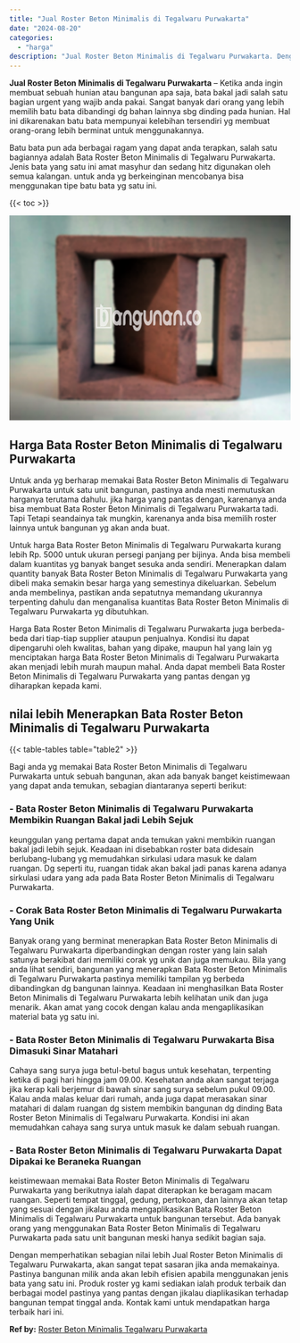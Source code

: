 ```yaml
---
title: "Jual Roster Beton Minimalis di Tegalwaru Purwakarta"
date: "2024-08-20"
categories: 
  - "harga"
description: "Jual Roster Beton Minimalis di Tegalwaru Purwakarta. Dengan memperhatikan sebagian nilai lebih Jual Roster Beton Minimalis di Tegalwaru Purwakarta, akan sang..."
---
```


**Jual Roster Beton Minimalis di Tegalwaru Purwakarta** – Ketika anda ingin membuat sebuah hunian atau bangunan apa saja, bata bakal jadi salah satu bagian urgent yang wajib anda pakai. Sangat banyak dari orang yang lebih memilih batu bata dibandingi dg bahan lainnya sbg dinding pada hunian. Hal ini dikarenakan batu bata mempunyai kelebihan tersendiri yg membuat orang-orang lebih berminat untuk menggunakannya.

Batu bata pun ada berbagai ragam yang dapat anda terapkan, salah satu bagiannya adalah Bata Roster Beton Minimalis di Tegalwaru Purwakarta. Jenis bata yang satu ini amat masyhur dan sedang hitz digunakan oleh semua kalangan. untuk anda yg berkeinginan mencobanya bisa menggunakan tipe batu bata yg satu ini.

{{< toc >}}

![Jual Roster Beton Minimalis di Tegalwaru Purwakarta](/images/bata-roster-minimalis-38.png)

## Harga Bata Roster Beton Minimalis di Tegalwaru Purwakarta

Untuk anda yg berharap memakai Bata Roster Beton Minimalis di Tegalwaru Purwakarta untuk satu unit bangunan, pastinya anda mesti memutuskan harganya terutama dahulu. jika harga yang pantas dengan, karenanya anda bisa membuat Bata Roster Beton Minimalis di Tegalwaru Purwakarta tadi. Tapi Tetapi seandainya tak mungkin, karenanya anda bisa memilih roster lainnya untuk bangunan yg akan anda buat.

Untuk harga Bata Roster Beton Minimalis di Tegalwaru Purwakarta kurang lebih Rp. 5000 untuk ukuran persegi panjang per bijinya. Anda bisa membeli dalam kuantitas yg banyak banget sesuka anda sendiri. Menerapkan dalam quantity banyak Bata Roster Beton Minimalis di Tegalwaru Purwakarta yang dibeli maka semakin besar harga yang semestinya dikeluarkan. Sebelum anda membelinya, pastikan anda sepatutnya memandang ukurannya terpenting dahulu dan menganalisa kuantitas Bata Roster Beton Minimalis di Tegalwaru Purwakarta yg dibutuhkan.

Harga Bata Roster Beton Minimalis di Tegalwaru Purwakarta juga berbeda-beda dari tiap-tiap supplier ataupun penjualnya. Kondisi itu dapat dipengaruhi oleh kwalitas, bahan yang dipake, maupun hal yang lain yg menciptakan harga Bata Roster Beton Minimalis di Tegalwaru Purwakarta akan menjadi lebih murah maupun mahal. Anda dapat membeli Bata Roster Beton Minimalis di Tegalwaru Purwakarta yang pantas dengan yg diharapkan kepada kami.

## nilai lebih Menerapkan Bata Roster Beton Minimalis di Tegalwaru Purwakarta

{{< table-tables table="table2" >}}

Bagi anda yg memakai Bata Roster Beton Minimalis di Tegalwaru Purwakarta untuk sebuah bangunan, akan ada banyak banget keistimewaan yang dapat anda temukan, sebagian diantaranya seperti berikut:

### \- Bata Roster Beton Minimalis di Tegalwaru Purwakarta Membikin Ruangan Bakal jadi Lebih Sejuk

keunggulan yang pertama dapat anda temukan yakni membikin ruangan bakal jadi lebih sejuk. Keadaan ini disebabkan roster bata didesain berlubang-lubang yg memudahkan sirkulasi udara masuk ke dalam ruangan. Dg seperti itu, ruangan tidak akan bakal jadi panas karena adanya sirkulasi udara yang ada pada Bata Roster Beton Minimalis di Tegalwaru Purwakarta.

### \- Corak Bata Roster Beton Minimalis di Tegalwaru Purwakarta Yang Unik

Banyak orang yang berminat menerapkan Bata Roster Beton Minimalis di Tegalwaru Purwakarta diperbandingkan dengan roster yang lain salah satunya berakibat dari memiliki corak yg unik dan juga memukau. Bila yang anda lihat sendiri, bangunan yang menerapkan Bata Roster Beton Minimalis di Tegalwaru Purwakarta pastinya memiliki tampilan yg berbeda dibandingkan dg bangunan lainnya. Keadaan ini menghasilkan Bata Roster Beton Minimalis di Tegalwaru Purwakarta lebih kelihatan unik dan juga menarik. Akan amat yang cocok dengan kalau anda mengaplikasikan material bata yg satu ini.

### \- Bata Roster Beton Minimalis di Tegalwaru Purwakarta Bisa Dimasuki Sinar Matahari

Cahaya sang surya juga betul-betul bagus untuk kesehatan, terpenting ketika di pagi hari hingga jam 09.00. Kesehatan anda akan sangat terjaga jika kerap kali berjemur di bawah sinar sang surya sebelum pukul 09.00. Kalau anda malas keluar dari rumah, anda juga dapat merasakan sinar matahari di dalam ruangan dg sistem membikin bangunan dg dinding Bata Roster Beton Minimalis di Tegalwaru Purwakarta. Kondisi ini akan memudahkan cahaya sang surya untuk masuk ke dalam sebuah ruangan.

### \- Bata Roster Beton Minimalis di Tegalwaru Purwakarta Dapat Dipakai ke Beraneka Ruangan

keistimewaan memakai Bata Roster Beton Minimalis di Tegalwaru Purwakarta yang berikutnya ialah dapat diterapkan ke beragam macam ruangan. Seperti tempat tinggal, gedung, pertokoan, dan lainnya akan tetap yang sesuai dengan jikalau anda mengaplikasikan Bata Roster Beton Minimalis di Tegalwaru Purwakarta untuk bangunan tersebut. Ada banyak orang yang menggunakan Bata Roster Beton Minimalis di Tegalwaru Purwakarta pada satu unit bangunan meski hanya sedikit bagian saja.

Dengan memperhatikan sebagian nilai lebih Jual Roster Beton Minimalis di Tegalwaru Purwakarta, akan sangat tepat sasaran jika anda memakainya. Pastinya bangunan milik anda akan lebih efisien apabila menggunakan jenis bata yang satu ini. Produk roster yg kami sediakan ialah produk terbaik dan berbagai model pastinya yang pantas dengan jikalau diaplikasikan terhadap bangunan tempat tinggal anda. Kontak kami untuk mendapatkan harga terbaik hari ini.

**Ref by:** [Roster Beton Minimalis Tegalwaru Purwakarta](https://id.wikipedia.org/wiki/Roster)
